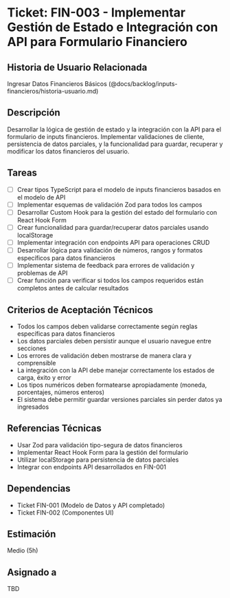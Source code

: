 # Ticket: FIN-003 - Implementar Gestión de Estado e Integración con API para Formulario Financiero

## Historia de Usuario Relacionada

Ingresar Datos Financieros Básicos (@docs/backlog/inputs-financieros/historia-usuario.md)

## Descripción

Desarrollar la lógica de gestión de estado y la integración con la API para el formulario de inputs financieros. Implementar validaciones de cliente, persistencia de datos parciales, y la funcionalidad para guardar, recuperar y modificar los datos financieros del usuario.

## Tareas

- [ ] Crear tipos TypeScript para el modelo de inputs financieros basados en el modelo de API
- [ ] Implementar esquemas de validación Zod para todos los campos
- [ ] Desarrollar Custom Hook para la gestión del estado del formulario con React Hook Form
- [ ] Crear funcionalidad para guardar/recuperar datos parciales usando localStorage
- [ ] Implementar integración con endpoints API para operaciones CRUD
- [ ] Desarrollar lógica para validación de números, rangos y formatos específicos para datos financieros
- [ ] Implementar sistema de feedback para errores de validación y problemas de API
- [ ] Crear función para verificar si todos los campos requeridos están completos antes de calcular resultados

## Criterios de Aceptación Técnicos

- Todos los campos deben validarse correctamente según reglas específicas para datos financieros
- Los datos parciales deben persistir aunque el usuario navegue entre secciones
- Los errores de validación deben mostrarse de manera clara y comprensible
- La integración con la API debe manejar correctamente los estados de carga, éxito y error
- Los tipos numéricos deben formatearse apropiadamente (moneda, porcentajes, números enteros)
- El sistema debe permitir guardar versiones parciales sin perder datos ya ingresados

## Referencias Técnicas

- Usar Zod para validación tipo-segura de datos financieros
- Implementar React Hook Form para la gestión del formulario
- Utilizar localStorage para persistencia de datos parciales
- Integrar con endpoints API desarrollados en FIN-001

## Dependencias

- Ticket FIN-001 (Modelo de Datos y API completado)
- Ticket FIN-002 (Componentes UI)

## Estimación

Medio (5h)

## Asignado a

TBD
